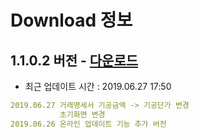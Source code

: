 # Download 정보

## 1.1.0.2 버전 - [다운로드](support/update/download/DentalLab_install_1.1.0.2.zip)

* 최근 업데이트 시간 : 2019.06.27 17:50
```yml
2019.06.27 거래명세서 기공금액 -> 기공단가 변경
           초기화면 변경
2019.06.26 온라인 업데이트 기능 추가 버전
```
